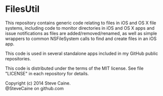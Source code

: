 FilesUtil
=========

This repository contains generic code relating to files in iOS and OS X file systems, including code to monitor directories in iOS and OS X apps and issue notifications as files are added/removed/renamed, as well as simple wrappers to common NSFileSystem calls to find and create files in an iOS app. 

This code is used in several standalone apps included in my GitHub public repositories. 

This code is distributed under the terms of the MIT license. See file "LICENSE" in each repository for details.

Copyright (c) 2014 Steve Caine. <br>
@SteveCaine on github.com

